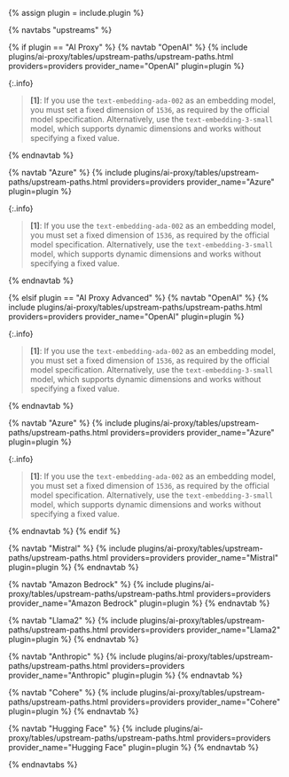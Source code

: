 {% assign plugin = include.plugin %}

{% navtabs "upstreams" %}

{% if plugin == "AI Proxy" %}
{% navtab "OpenAI" %}
{% include plugins/ai-proxy/tables/upstream-paths/upstream-paths.html
    providers=providers
    provider_name="OpenAI"
    plugin=plugin %}

{:.info}
> **[1]**: If you use the `text-embedding-ada-002` as an embedding model, you must set a fixed dimension of `1536`, as required by the official model specification. Alternatively, use the `text-embedding-3-small` model, which supports dynamic dimensions and works without specifying a fixed value.

{% endnavtab %}

{% navtab "Azure" %}
{% include plugins/ai-proxy/tables/upstream-paths/upstream-paths.html
    providers=providers
    provider_name="Azure"
    plugin=plugin %}

{:.info}
> **[1]**: If you use the `text-embedding-ada-002` as an embedding model, you must set a fixed dimension of `1536`, as required by the official model specification. Alternatively, use the `text-embedding-3-small` model, which supports dynamic dimensions and works without specifying a fixed value.

{% endnavtab %}

{% elsif plugin == "AI Proxy Advanced" %}
{% navtab "OpenAI" %}
{% include plugins/ai-proxy/tables/upstream-paths/upstream-paths.html
    providers=providers
    provider_name="OpenAI"
    plugin=plugin %}

{:.info}
> **[1]**: If you use the `text-embedding-ada-002` as an embedding model, you must set a fixed dimension of `1536`, as required by the official model specification. Alternatively, use the `text-embedding-3-small` model, which supports dynamic dimensions and works without specifying a fixed value.

{% endnavtab %}

{% navtab "Azure" %}
{% include plugins/ai-proxy/tables/upstream-paths/upstream-paths.html
    providers=providers
    provider_name="Azure"
    plugin=plugin %}

{:.info}
> **[1]**: If you use the `text-embedding-ada-002` as an embedding model, you must set a fixed dimension of `1536`, as required by the official model specification. Alternatively, use the `text-embedding-3-small` model, which supports dynamic dimensions and works without specifying a fixed value.

{% endnavtab %}
{% endif %}

{% navtab "Mistral" %}
  {% include plugins/ai-proxy/tables/upstream-paths/upstream-paths.html
    providers=providers
    provider_name="Mistral"
    plugin=plugin %}
{% endnavtab %}

{% navtab "Amazon Bedrock" %}
  {% include plugins/ai-proxy/tables/upstream-paths/upstream-paths.html
    providers=providers
    provider_name="Amazon Bedrock"
    plugin=plugin %}
{% endnavtab %}

{% navtab "Llama2" %}
  {% include plugins/ai-proxy/tables/upstream-paths/upstream-paths.html
    providers=providers
    provider_name="Llama2"
    plugin=plugin %}
{% endnavtab %}

{% navtab "Anthropic" %}
  {% include plugins/ai-proxy/tables/upstream-paths/upstream-paths.html
    providers=providers
    provider_name="Anthropic"
    plugin=plugin %}
{% endnavtab %}

{% navtab "Cohere" %}
  {% include plugins/ai-proxy/tables/upstream-paths/upstream-paths.html
    providers=providers
    provider_name="Cohere"
    plugin=plugin %}
{% endnavtab %}

{% navtab "Hugging Face" %}
  {% include plugins/ai-proxy/tables/upstream-paths/upstream-paths.html
    providers=providers
    provider_name="Hugging Face"
    plugin=plugin %}
{% endnavtab %}

{% endnavtabs %}

